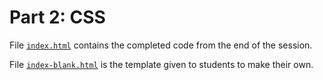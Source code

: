 # Part 2: CSS

File [`index.html`](./index.html) contains the completed code from the end of the session. 

File [`index-blank.html`](./index-blank.html) is the template given to students to make their own.